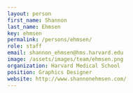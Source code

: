 ```yaml
---
layout: person
first_name: Shannon
last_name: Ehmsen
key: ehmsen
permalink: /persons/ehmsen/
role: staff
email: shannon_ehmsen@hms.harvard.edu
image: /assets/images/team/ehmsen.png
organization: Harvard Medical School
position: Graphics Designer
website: http://www.shannonehmsen.com/
---
```


